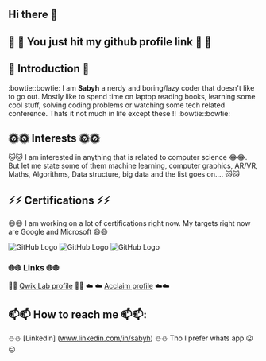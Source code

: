 ## Hi there 👋
## :rocket: :rocket: You just hit my github profile link :rocket: :rocket:

##  :ghost: Introduction :ghost:
  :bowtie::bowtie: I am **Sabyh** a nerdy and boring/lazy coder that doesn't like to go out. Mostly like to spend time on laptop reading books, learning some cool stuff, solving coding problems or watching some tech related conference. Thats it not much in life except these !! :bowtie::bowtie:

##  :sun_with_face::sun_with_face: Interests :sun_with_face::sun_with_face:
  :cat::cat: I am interested in anything that is related to computer science :joy::joy:. But let me state some of them machine learning, computer graphics, AR/VR, Maths, Algorithms, Data structure, big data and the list goes on.... :cat::cat:  

## ⚡⚡ Certifications ⚡⚡
  😄😄 I am working on a lot of certifications right now. My targets right now are Google and Microsoft 😄😄
  
  
  
![GitHub Logo](https://images.youracclaim.com/size/110x110/images/2a15d440-edbe-44a2-890f-0a0caf7e1442/AWS-Developer-Associate.png) 
![GitHub Logo](https://images.youracclaim.com/size/110x110/images/db3d8b5c-8ecc-429f-8f40-c1706b98d729/Oracle-Certification-badge_OC-Specialist.png) 
![GitHub Logo](https://images.youracclaim.com/size/110x110/images/e2f31cc4-a86f-4d6f-b11a-2b6facdb7aa0/Oracle-Certification-badge_OC-Associate600X600.png) 

### :globe_with_meridians::globe_with_meridians: Links :globe_with_meridians::globe_with_meridians:
  :dolphin::dolphin: [Qwik Lab profile](https://www.qwiklabs.com/public_profiles/a744bae9-ae95-4819-833c-2149caf31180) :dolphin::dolphin:
  :cloud: :cloud: [Acclaim profile](https://www.youracclaim.com/users/sabhi-ahmed) :cloud::cloud:

## 📫📫 How to reach me 📫📫:
  :snowman::snowman: [Linkedin] (www.linkedin.com/in/sabyh) :snowman::snowman: Tho I prefer whats app :stuck_out_tongue::stuck_out_tongue:
